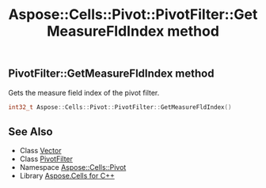 ﻿---
title: Aspose::Cells::Pivot::PivotFilter::GetMeasureFldIndex method
linktitle: GetMeasureFldIndex
second_title: Aspose.Cells for C++ API Reference
description: 'Aspose::Cells::Pivot::PivotFilter::GetMeasureFldIndex method. Gets the measure field index of the pivot filter in C++.'
type: docs
weight: 1300
url: /cpp/aspose.cells.pivot/pivotfilter/getmeasurefldindex/
---
## PivotFilter::GetMeasureFldIndex method


Gets the measure field index of the pivot filter.

```cpp
int32_t Aspose::Cells::Pivot::PivotFilter::GetMeasureFldIndex()
```

## See Also

* Class [Vector](../../../aspose.cells/vector/)
* Class [PivotFilter](../)
* Namespace [Aspose::Cells::Pivot](../../)
* Library [Aspose.Cells for C++](../../../)
